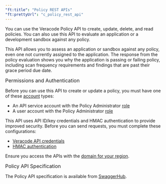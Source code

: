 ```yaml
---
"ft:title": "Policy REST APIs"
"ft:prettyUrl": "c_policy_rest_api"
---
```

You can use the Veracode Policy API to create, update, delete, and read policies. You can also use this API to evaluate an application or a development sandbox against any policy.

This API allows you to assess an application or sandbox against any policy, even one not currently assigned to the application. The response from the policy evaluation shows you why the application is passing or failing policy, including scan frequency requirements and findings that are past their grace period due date.

<p><span style="font-size: medium;">Permissions and Authentication</span></p>

Before you can use this API to create or update a policy, you must have one of these [account](https://docs.veracode.com/r/c_about_veracode_accounts) types:

-   An API service account with the Policy Administrator [role](https://docs.veracode.com/r/c_API_roles_details)
-   A user account with the Policy Administrator [role](https://docs.veracode.com/r/c_role_permissions)

This API uses API ID/key credentials and HMAC authentication to provide improved security. Before you can send requests, you must complete these configurations:

- [Veracode API credentials](https://docs.veracode.com/r/c_api_credentials3)
- [HMAC authentication](https://docs.veracode.com/r/c_enabling_hmac)

Ensure you access the APIs with the [domain for your region](https://docs.veracode.com/r/Region_Domains_for_Veracode_APIs).

<p><span style="font-size: medium;">Policy API Specification</span></p>

The Policy API specification is available from [SwaggerHub](https://app.swaggerhub.com/apis/Veracode/veracode-policy_api_specification/1.0).


